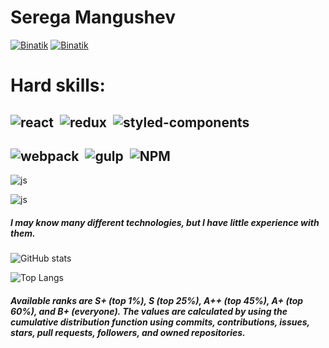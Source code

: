 # Serega Mangushev   
[<img alt="Binatik" src="https://img.shields.io/badge/WEB developer-000.svg?&style=for-the-badge&logo=vk&logoColor=fff" />][vk] 
[<img alt="Binatik" src="https://img.shields.io/badge/Code-000.svg?&style=for-the-badge&logo=visual-studio-code&logoColor=00FF00" />][code] 

# Hard skills: 
<img alt="react" src="https://img.shields.io/badge/react--rgba(118,74,188,0).svg?&style=for-the-badge&logo=react&logoColor=5dd0f0&labelColor=rgba(118,74,188,0)" />&nbsp; 
<img alt="redux" src="https://img.shields.io/badge/redux--rgba(118,74,188,0).svg?&style=for-the-badge&logo=redux&logoColor=764abc&labelColor=rgba(118,74,188,0)" />&nbsp;
<img alt="styled-components" src="https://img.shields.io/badge/styled--rgba(118,74,188,0).svg?&style=for-the-badge&logo=styledComponents&logoColor=764abc&labelColor=rgba(118,74,188,0)" />&nbsp;
---

<img alt="webpack" src="https://img.shields.io/badge/Webpack--rgba(118,74,188,0).svg?&style=for-the-badge&logo=webpack&logoColor=7c9fdf&labelColor=rgba(118,74,188,0)" />&nbsp; 
<img alt="gulp" src="https://img.shields.io/badge/Gulp--rgba(118,74,188,0).svg?&style=for-the-badge&logo=gulp&logoColor=da4647&labelColor=rgba(118,74,188,0)" />&nbsp; 
<img alt="NPM" src="https://img.shields.io/badge/NPM--rgba(118,74,188,0).svg?&style=for-the-badge&logo=npm&logoColor=da4647&labelColor=rgba(118,74,188,0)" />&nbsp; 
--- 

<img alt="js" src="https://img.shields.io/badge/JAVASCRIPT--rgba(118,74,188,0).svg?&style=for-the-badge&logo=javascript&logoColor=f7e01d&labelColor=rgba(118,74,188,0)" />&nbsp;

<img alt="js" src="https://img.shields.io/badge/git--rgba(118,74,188,0).svg?&style=for-the-badge&logo=git&logoColor=f7e01d&labelColor=rgba(118,74,188,0)" />&nbsp;

##### I may know many different technologies, but I have little experience with them.  
 
![GitHub stats](https://github-readme-stats.vercel.app/api?username=Binatik&show_icons=true&theme=radical)  

![Top Langs](https://github-readme-stats.vercel.app/api/top-langs/?username=Binatik&layout=compact&theme=radical&custom_title=TOP&card_width=445&langs_count=4)
##### Available ranks are S+ (top 1%), S (top 25%), A++ (top 45%), A+ (top 60%), and B+ (everyone). The values are calculated by using the cumulative distribution function using commits, contributions, issues, stars, pull requests, followers, and owned repositories.

[vk]: https://vk.com/id269791339 
[code]: https://github.com/Binatik/Code
